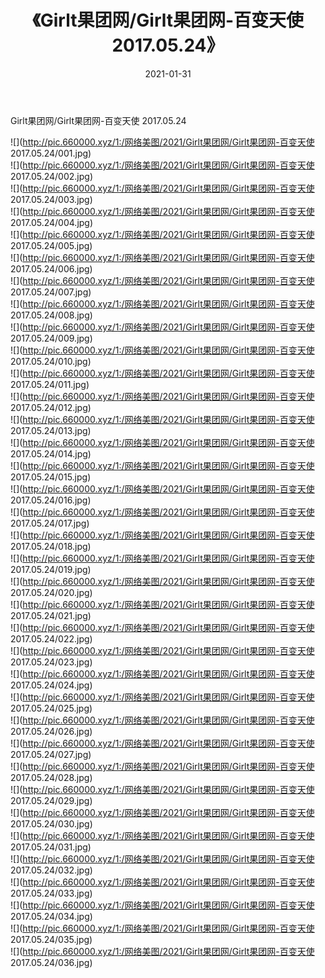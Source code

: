 ﻿---
layout: post
title:  《Girlt果团网/Girlt果团网-百变天使 2017.05.24》
date:   2021-01-31
img: http://pic.660000.xyz/1:/网络美图/2021/Girlt果团网/Girlt果团网-百变天使 2017.05.24/000.jpg
categories: [美女, 清纯, 唯美]
---

Girlt果团网/Girlt果团网-百变天使 2017.05.24

 ![](http://pic.660000.xyz/1:/网络美图/2021/Girlt果团网/Girlt果团网-百变天使 2017.05.24/001.jpg) <br>![](http://pic.660000.xyz/1:/网络美图/2021/Girlt果团网/Girlt果团网-百变天使 2017.05.24/002.jpg) <br>![](http://pic.660000.xyz/1:/网络美图/2021/Girlt果团网/Girlt果团网-百变天使 2017.05.24/003.jpg) <br>![](http://pic.660000.xyz/1:/网络美图/2021/Girlt果团网/Girlt果团网-百变天使 2017.05.24/004.jpg) <br>![](http://pic.660000.xyz/1:/网络美图/2021/Girlt果团网/Girlt果团网-百变天使 2017.05.24/005.jpg) <br>![](http://pic.660000.xyz/1:/网络美图/2021/Girlt果团网/Girlt果团网-百变天使 2017.05.24/006.jpg) <br>![](http://pic.660000.xyz/1:/网络美图/2021/Girlt果团网/Girlt果团网-百变天使 2017.05.24/007.jpg) <br>![](http://pic.660000.xyz/1:/网络美图/2021/Girlt果团网/Girlt果团网-百变天使 2017.05.24/008.jpg) <br>![](http://pic.660000.xyz/1:/网络美图/2021/Girlt果团网/Girlt果团网-百变天使 2017.05.24/009.jpg) <br>![](http://pic.660000.xyz/1:/网络美图/2021/Girlt果团网/Girlt果团网-百变天使 2017.05.24/010.jpg) <br>![](http://pic.660000.xyz/1:/网络美图/2021/Girlt果团网/Girlt果团网-百变天使 2017.05.24/011.jpg) <br>![](http://pic.660000.xyz/1:/网络美图/2021/Girlt果团网/Girlt果团网-百变天使 2017.05.24/012.jpg) <br>![](http://pic.660000.xyz/1:/网络美图/2021/Girlt果团网/Girlt果团网-百变天使 2017.05.24/013.jpg) <br>![](http://pic.660000.xyz/1:/网络美图/2021/Girlt果团网/Girlt果团网-百变天使 2017.05.24/014.jpg) <br>![](http://pic.660000.xyz/1:/网络美图/2021/Girlt果团网/Girlt果团网-百变天使 2017.05.24/015.jpg) <br>![](http://pic.660000.xyz/1:/网络美图/2021/Girlt果团网/Girlt果团网-百变天使 2017.05.24/016.jpg) <br>![](http://pic.660000.xyz/1:/网络美图/2021/Girlt果团网/Girlt果团网-百变天使 2017.05.24/017.jpg) <br>![](http://pic.660000.xyz/1:/网络美图/2021/Girlt果团网/Girlt果团网-百变天使 2017.05.24/018.jpg) <br>![](http://pic.660000.xyz/1:/网络美图/2021/Girlt果团网/Girlt果团网-百变天使 2017.05.24/019.jpg) <br>![](http://pic.660000.xyz/1:/网络美图/2021/Girlt果团网/Girlt果团网-百变天使 2017.05.24/020.jpg) <br>![](http://pic.660000.xyz/1:/网络美图/2021/Girlt果团网/Girlt果团网-百变天使 2017.05.24/021.jpg) <br>![](http://pic.660000.xyz/1:/网络美图/2021/Girlt果团网/Girlt果团网-百变天使 2017.05.24/022.jpg) <br>![](http://pic.660000.xyz/1:/网络美图/2021/Girlt果团网/Girlt果团网-百变天使 2017.05.24/023.jpg) <br>![](http://pic.660000.xyz/1:/网络美图/2021/Girlt果团网/Girlt果团网-百变天使 2017.05.24/024.jpg) <br>![](http://pic.660000.xyz/1:/网络美图/2021/Girlt果团网/Girlt果团网-百变天使 2017.05.24/025.jpg) <br>![](http://pic.660000.xyz/1:/网络美图/2021/Girlt果团网/Girlt果团网-百变天使 2017.05.24/026.jpg) <br>![](http://pic.660000.xyz/1:/网络美图/2021/Girlt果团网/Girlt果团网-百变天使 2017.05.24/027.jpg) <br>![](http://pic.660000.xyz/1:/网络美图/2021/Girlt果团网/Girlt果团网-百变天使 2017.05.24/028.jpg) <br>![](http://pic.660000.xyz/1:/网络美图/2021/Girlt果团网/Girlt果团网-百变天使 2017.05.24/029.jpg) <br>![](http://pic.660000.xyz/1:/网络美图/2021/Girlt果团网/Girlt果团网-百变天使 2017.05.24/030.jpg) <br>![](http://pic.660000.xyz/1:/网络美图/2021/Girlt果团网/Girlt果团网-百变天使 2017.05.24/031.jpg) <br>![](http://pic.660000.xyz/1:/网络美图/2021/Girlt果团网/Girlt果团网-百变天使 2017.05.24/032.jpg) <br>![](http://pic.660000.xyz/1:/网络美图/2021/Girlt果团网/Girlt果团网-百变天使 2017.05.24/033.jpg) <br>![](http://pic.660000.xyz/1:/网络美图/2021/Girlt果团网/Girlt果团网-百变天使 2017.05.24/034.jpg) <br>![](http://pic.660000.xyz/1:/网络美图/2021/Girlt果团网/Girlt果团网-百变天使 2017.05.24/035.jpg) <br>![](http://pic.660000.xyz/1:/网络美图/2021/Girlt果团网/Girlt果团网-百变天使 2017.05.24/036.jpg) <br>